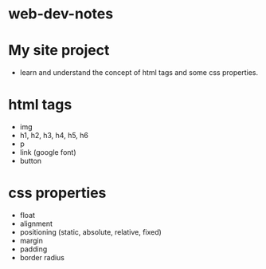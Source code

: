 # web-dev-notes


My site project
==================

- learn and understand the concept of html tags and some css properties.

html tags
=========

- img
- h1, h2, h3, h4, h5, h6
- p
- link (google font)
- button

css properties
===============
- float
- alignment 
- positioning (static, absolute, relative, fixed)
- margin
- padding
- border radius
